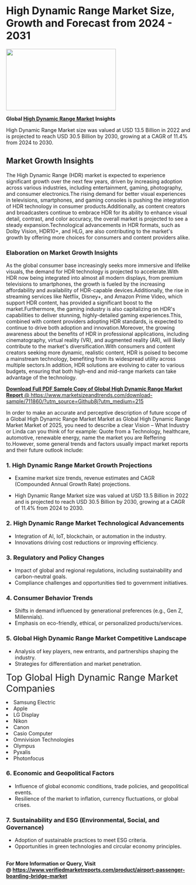 <H1>High Dynamic Range Market Size, Growth and Forecast from 2024 - 2031</H1><img class="aligncenter size-medium wp-image-584254" src="https://thirdeyenews.in/wp-content/uploads/2024/09/Global-Market-Research-300x168.jpeg" alt="" width="300" height="168" /><p><strong>Global&nbsp;<a href="https://www.marketsizeandtrends.com/download-sample/711860/?utm_source=Github8j?utm_medium=215">High Dynamic Range Market</a> Insights</strong></p><p>High Dynamic Range Market size was valued at USD 13.5 Billion in 2022 and is projected to reach USD 30.5 Billion by 2030, growing at a CAGR of 11.4% from 2024 to 2030.</p><p><h2>Market Growth Insights</h2> <p>The High Dynamic Range (HDR) market is expected to experience significant growth over the next few years, driven by increasing adoption across various industries, including entertainment, gaming, photography, and consumer electronics.The rising demand for better visual experiences in televisions, smartphones, and gaming consoles is pushing the integration of HDR technology in consumer products.Additionally, as content creators and broadcasters continue to embrace HDR for its ability to enhance visual detail, contrast, and color accuracy, the overall market is projected to see a steady expansion.Technological advancements in HDR formats, such as Dolby Vision, HDR10+, and HLG, are also contributing to the market's growth by offering more choices for consumers and content providers alike.</p> <p><a href="#"></a></p> <h3>Elaboration on Market Growth Insights</h3> <p>As the global consumer base increasingly seeks more immersive and lifelike visuals, the demand for HDR technology is projected to accelerate.With HDR now being integrated into almost all modern displays, from premium televisions to smartphones, the growth is fueled by the increasing affordability and availability of HDR-capable devices.Additionally, the rise in streaming services like Netflix, Disney+, and Amazon Prime Video, which support HDR content, has provided a significant boost to the market.Furthermore, the gaming industry is also capitalizing on HDR's capabilities to deliver stunning, highly-detailed gaming experiences.This, combined with content providers adopting HDR standards, is expected to continue to drive both adoption and innovation.Moreover, the growing awareness about the benefits of HDR in professional applications, including cinematography, virtual reality (VR), and augmented reality (AR), will likely contribute to the market's diversification.With consumers and content creators seeking more dynamic, realistic content, HDR is poised to become a mainstream technology, benefiting from its widespread utility across multiple sectors.In addition, HDR solutions are evolving to cater to various budgets, ensuring that both high-end and mid-range markets can take advantage of the technology.<p><a href="#"></p><p><span class=""><strong>Download Full PDF Sample Copy of Global High Dynamic Range Market Report</strong> @ <a href="https://www.marketsizeandtrends.com/download-sample/711860/?utm_source=Github8j?utm_medium=215" target="_blank">https://www.marketsizeandtrends.com/download-sample/711860/?utm_source=Github8j?utm_medium=215</a></span></p><p>In order to make an accurate and perceptive description of future scope of a Global&nbsp;High Dynamic Range Market Market as Global&nbsp;High Dynamic Range Market Market of 2025, you need to describe a clear Vision &ndash; What Industry or Linda can you think of for example: Quote from a Technology, healthcare, automotive, renewable energy, name the market you are Reffering to.However, some general trends and factors usually impact market reports and their future outlook include:</p><h3>1.&nbsp;<strong>High Dynamic Range Market Growth Projections</strong></h3><ul><li>Examine market size trends, revenue estimates and CAGR (Compounded Annual Growth Rate) projections.</li><li><p>High Dynamic Range Market size was valued at USD 13.5 Billion in 2022 and is projected to reach USD 30.5 Billion by 2030, growing at a CAGR of 11.4% from 2024 to 2030.</p></li></ul><h3>2.&nbsp;<strong>High Dynamic Range Market Technological Advancements</strong></h3><ul><li>Integration of AI, IoT, blockchain, or automation in the industry.</li><li>Innovations driving cost reductions or improving efficiency.</li></ul><h3>3.&nbsp;<strong>Regulatory and Policy Changes</strong></h3><ul><li>Impact of global and regional regulations, including sustainability and carbon-neutral goals.</li><li>Compliance challenges and opportunities tied to government initiatives.</li></ul><h3>4.&nbsp;<strong>Consumer Behavior Trends</strong></h3><ul><li>Shifts in demand influenced by generational preferences (e.g., Gen Z, Millennials).</li><li>Emphasis on eco-friendly, ethical, or personalized products/services.</li></ul><h3>5.&nbsp;<strong>Global High Dynamic Range Market Competitive Landscape</strong></h3><ul><li>Analysis of key players, new entrants, and partnerships shaping the industry.</li><li>Strategies for differentiation and market penetration.</li></ul><p data-pm-slice="1 1 []"><span style="color: inherit; font-family: inherit; font-size: 25px;">Top Global High Dynamic Range Market Companies</span></p><div class="" data-test-id=""><p><li>Samsung Electric</li><li> Apple</li><li> LG Display</li><li> Nikon</li><li> Canon</li><li> Casio Computer</li><li> Omnivision Technologies</li><li> Olympus</li><li> Pyxalis</li><li> Photonfocus</li></p></div><h3>6.&nbsp;<strong>Economic and Geopolitical Factors</strong></h3><ul><li>Influence of global economic conditions, trade policies, and geopolitical events.</li><li>Resilience of the market to inflation, currency fluctuations, or global crises.</li></ul><h3>7.&nbsp;<strong>Sustainability and ESG (Environmental, Social, and Governance)</strong></h3><ul><li>Adoption of sustainable practices to meet ESG criteria.</li><li>Opportunities in green technologies and circular economy principles.</li></ul><h2><strong style="font-size: 14px;">For More Information or Query, Visit @&nbsp;</strong><a style="background-color: #ffffff; font-size: 14px;" href="https://www.marketsizeandtrends.com/report/high-dynamic-range-market/" target="_blank">https://www.verifiedmarketreports.com/product/airport-passenger-boarding-bridge-market</a></h2>